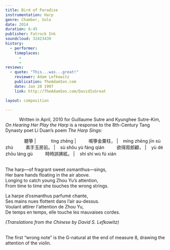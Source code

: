 ```yaml
---
title: Bird of Paradise
instrumentation: Harp
genre: Chamber, Solo
date: 2014
duration: 6:45
publisher: Fatrock Ink 
soundcloud: 32423439
history:
  - performer: 
    timeplaces:
      - 
      - 
reviews: 
  - quote: "This...was...great!"
    reviewer: Adam Lefkowitz
    publication: TheAdamSon.com
    date: Jan 20 1997
    link: http://TheAdamSon.com/DavidIsGreat 

layout: composition

---
```


&nbsp; &nbsp; &nbsp; &nbsp; &nbsp; &nbsp;Written in April, 2010 for Guillaume Sutre and Kyunghee Sutre-Kim, *On Hearing Her Play the Harp* is a response to the 8th-Century Tang Dynasty poet Li Duan’s poem *The Harp Sings*:
<br>

&nbsp; &nbsp; &nbsp; &nbsp; &nbsp; &nbsp; &nbsp; &nbsp;聽箏	        | &nbsp; &nbsp; &nbsp; &nbsp; &nbsp; &nbsp;tíng zhēng
 | 
&nbsp; &nbsp; &nbsp; &nbsp; &nbsp;鳴箏金粟柱，	| &nbsp; &nbsp;míng zhēng jīn sù zhù 
&nbsp; &nbsp; &nbsp; &nbsp; &nbsp;素手玉房前。	| &nbsp; &nbsp;sù shǒu yù fáng qián
&nbsp; &nbsp; &nbsp; &nbsp; &nbsp;欲得周郎顧，	| &nbsp; &nbsp;yù dé zhōu láng gù
&nbsp; &nbsp; &nbsp; &nbsp; &nbsp;時時誤拂絃。	| &nbsp; &nbsp;shí shí wù fú xián

<br>The harp—of fragrant sweet osmanthus—sings,
<br>Her bare hands floating in the air above.
<br>Longing to catch young Zhou Yu’s attention,
<br>From time to time she touches the wrong strings.

La harpe d’osmanthus parfumé chante,
<br>Ses mains nues flottent dans l’air au-dessus.
<br>Voulant attirer l'attention de Zhou Yu,
<br>De temps en temps, elle touche les mauvaises cordes.

*(Translations from the Chinese by David S. Lefkowitz)*

<br>The first “wrong note” is the G-natural at the end of measure 8, drawing the attention of the violin.
